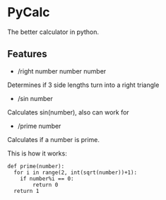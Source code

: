 PyCalc
======

The better calculator in python. 

Features
--------

- /right number number number

Determines if 3 side lengths turn into a right triangle

- /sin number

Calculates sin(number), also can work for 

- /prime number

Calculates if a number is prime.

This is how it works:

    def prime(number):
      for i in range(2, int(sqrt(number))+1):
        if number%i == 0:
            return 0
      return 1
